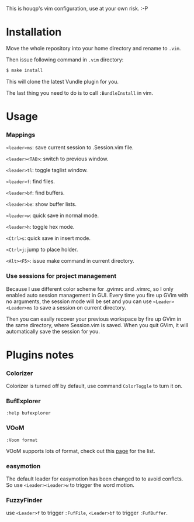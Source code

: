 This is houqp's vim configuration, use at your own risk. :-P

# Installation

Move the whole repository into your home directory and rename to `.vim`. 

Then issue following command in `.vim` directory:

```bash
$ make install
```

This will clone the latest Vundle plugin for you. 

The last thing you need to do is to call `:BundleInstall` in vim.



# Usage
### Mappings
`<leader>ms`: save current session to .Session.vim file.

`<leader><TAB>`: switch to previous window.

`<leader>tl`: toggle taglist window.

`<leader>f`: find files.

`<leader>bf`: find buffers.

`<leader>be`: show buffer lists.

`<leader>w`: quick save in normal mode.

`<leader>h`: toggle hex mode.

`<Ctrl>s`: quick save in insert mode.

`<Ctrl>j`: jump to place holder.

`<Alt><F5>`: issue make command in current directory.

### Use sessions for project management
Because I use different color scheme for .gvimrc and .vimrc, so I only
enabled auto session management in GUI. Every time you fire up GVim with no arguments,
the session mode will be set and you can use `<Leader><Leader>ms` to save a
session on current directory.

Then you can easily recover your previous workspace by fire up GVim in the
same directory, where Session.vim is saved. When you quit GVim, it will automatically
save the session for you.


# Plugins notes
### Colorizer

Colorizer is turned off by default, use command `ColorToggle` to turn it on.


### BufExplorer

`:help bufexplorer`


### VOoM

`:Voom format`

VOoM supports lots of format, check out this [page](http://vim-voom.github.com) for the list.


### easymotion

The default leader for easymotion has been changed to <Leader><Leader> to avoid conflcts. So use `<Leader><Leader>w` to trigger the word motion.


### FuzzyFinder

use `<Leader>f` to trigger `:FufFile`, `<Leader>bf` to trigger `:FufBuffer`.
